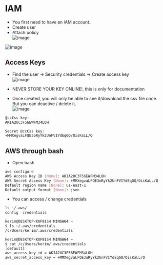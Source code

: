 

# IAM
- You first need to have an IAM account.
- Create user
- Attach policy  
![image](https://github.com/Keeriiim/Vagrant/assets/117115289/b8f2f9f5-d509-4465-bc84-f266752a72b3)  

![image](https://github.com/Keeriiim/Vagrant/assets/117115289/c501ad87-50e2-4651-bcb1-924dcaae7f13)  

## Access Keys
- Find the user -> Security credentials -> Create access key  
![image](https://github.com/Keeriiim/Vagrant/assets/117115289/7d48a67b-cace-4eb2-ab7d-3336c867c184)

- NEVER STORE YOUR KEY ONLINE!, this is only for documentation
- Once created, you will only be able to see it/download the csv file once. But you can deactive / delete it.  
![image](https://github.com/Keeriiim/Vagrant/assets/117115289/8eac5cf7-0459-488e-8fce-57395fbe10da)

```bash
@cc€ss key:
AKIA2UC3F56EWFM34LOH

Secret @cc€ss key:
+MMXegvaLFQE3oRyYk2UnFVIYdEqGQ/OisKaLL/Q
```

## AWS through bash
- Open bash
```bash
aws configure
AWS Access Key ID [None]: AKIA2UC3F56EWFM34LOH
AWS Secret Access Key [None]: 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
Default region name [None]: us-east-1
Default output format [None]: json
```

- You can access / change credentials 
```bash
ls ~/.aws/
config  credentials

kerim@DESKTOP-KUF81S4 MINGW64 ~
$ ls ~/.aws/credentials
/c/Users/kerim/.aws/credentials

kerim@DESKTOP-KUF81S4 MINGW64 ~
$ cat /c/Users/kerim/.aws/credentials
[default]
aws_access_key_id = AKIA2UC3F56EWFM34LOH
aws_secret_access_key = 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

```

